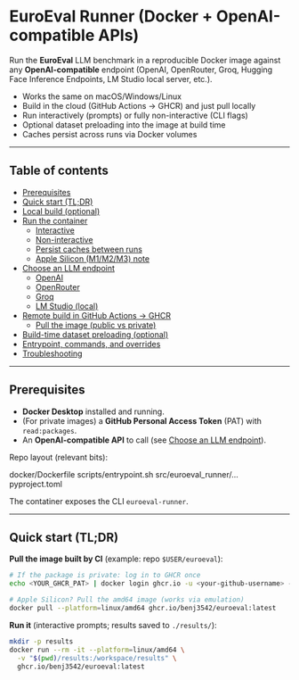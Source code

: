 # EuroEval Runner (Docker + OpenAI-compatible APIs)

Run the **EuroEval** LLM benchmark in a reproducible Docker image against any **OpenAI-compatible** endpoint (OpenAI, OpenRouter, Groq, Hugging Face Inference Endpoints, LM Studio local server, etc.).

- Works the same on macOS/Windows/Linux  
- Build in the cloud (GitHub Actions → GHCR) and just pull locally  
- Run interactively (prompts) or fully non-interactive (CLI flags)  
- Optional dataset preloading into the image at build time  
- Caches persist across runs via Docker volumes  

---

## Table of contents

- [Prerequisites](#prerequisites)  
- [Quick start (TL;DR)](#quick-start-tldr)  
- [Local build (optional)](#local-build-optional)  
- [Run the container](#run-the-container)  
  - [Interactive](#interactive)  
  - [Non-interactive](#non-interactive)  
  - [Persist caches between runs](#persist-caches-between-runs)  
  - [Apple Silicon (M1/M2/M3) note](#apple-silicon-m1m2m3-note)  
- [Choose an LLM endpoint](#choose-an-llm-endpoint)  
  - [OpenAI](#openai)  
  - [OpenRouter](#openrouter)  
  - [Groq](#groq)  
  - [LM Studio (local)](#lm-studio-local)  
- [Remote build in GitHub Actions → GHCR](#remote-build-in-github-actions--ghcr)  
  - [Pull the image (public vs private)](#pull-the-image-public-vs-private)  
- [Build-time dataset preloading (optional)](#buildtime-dataset-preloading-optional)  
- [Entrypoint, commands, and overrides](#entrypoint-commands-and-overrides)  
- [Troubleshooting](#troubleshooting)  

---

## Prerequisites

- **Docker Desktop** installed and running.  
- (For private images) a **GitHub Personal Access Token** (PAT) with `read:packages`.  
- An **OpenAI-compatible API** to call (see [Choose an LLM endpoint](#choose-an-llm-endpoint)).  

Repo layout (relevant bits):

docker/Dockerfile
scripts/entrypoint.sh
src/euroeval_runner/...
pyproject.toml

The contatiner exposes the CLI `euroeval-runner`. 

---

## Quick start (TL;DR)

**Pull the image built by CI** (example: repo `$USER/euroeval`):

```bash
# If the package is private: log in to GHCR once
echo <YOUR_GHCR_PAT> | docker login ghcr.io -u <your-github-username> --password-stdin

# Apple Silicon? Pull the amd64 image (works via emulation)
docker pull --platform=linux/amd64 ghcr.io/benj3542/euroeval:latest

```

**Run it** (interactive prompts; results saved to `./results/`):

```bash
mkdir -p results
docker run --rm -it --platform=linux/amd64 \
  -v "$(pwd)/results:/workspace/results" \
  ghcr.io/benj3542/euroeval:latest
````
